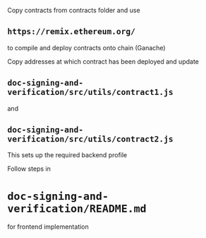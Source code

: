 Copy contracts from contracts folder and use 

## `https://remix.ethereum.org/`

to compile and deploy contracts onto chain (Ganache)

Copy addresses at which contract has been deployed and update 

## `doc-signing-and-verification/src/utils/contract1.js`
and
## `doc-signing-and-verification/src/utils/contract2.js` 

This sets up the required backend profile

Follow steps in 
# `doc-signing-and-verification/README.md` 
for frontend implementation
